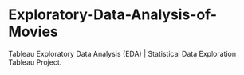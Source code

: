 # Exploratory-Data-Analysis-of-Movies
Tableau Exploratory Data Analysis (EDA) | Statistical Data Exploration Tableau Project.
